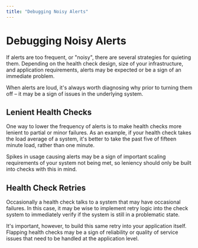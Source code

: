 ```yaml
---
title: "Debugging Noisy Alerts"
---
```


# Debugging Noisy Alerts

If alerts are too frequent, or "noisy", there are several strategies
for quieting them. Depending on the health check design, size
of your infrastructure, and application requirements, alerts may be expected or be a
sign of an immediate problem.

When alerts are loud, it's always worth diagnosing why prior to
turning them off – it may be a sign of issues in the underlying system.

## Lenient Health Checks

One way to lower the frequency of alerts is to make health checks
more lenient to partial or minor failures. As an example, if your
health check takes the load average of a system, it's better
to take the past five of fifteen minute load, rather than one minute.

Spikes in usage causing alerts may be a sign of important
scaling requirements of your system not being met, so leniency should only be
built into checks with this in mind.

## Health Check Retries

Occasionally a health check talks to a system that may have occasional
failures. In this case, it may be wise to implement retry logic
into the check system to immediately verify if the system is still
in a problematic state.

It's important, however, to build this same retry into your application
itself. Flapping health checks may be a sign of reliability or quality of service
issues that need to be handled at the application level.
